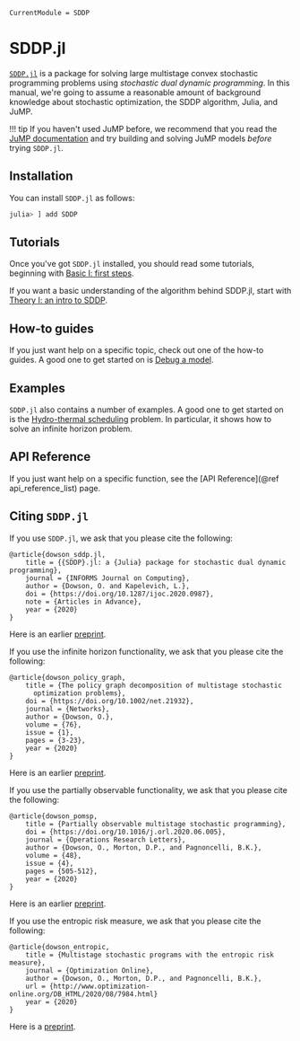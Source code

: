 ```@meta
CurrentModule = SDDP
```

# SDDP.jl

[`SDDP.jl`](https://github.com/odow/SDDP.jl) is a package for solving large
multistage convex stochastic programming problems using *stochastic dual dynamic
programming*. In this manual, we're going to assume a reasonable amount of
background knowledge about stochastic optimization, the SDDP algorithm, Julia,
and JuMP.

!!! tip
    If you haven't used JuMP before, we recommend that you read the
    [JuMP documentation](http://www.juliaopt.org/JuMP.jl/latest/) and try
    building and solving JuMP models _before_ trying `SDDP.jl`.

## Installation

You can install `SDDP.jl` as follows:

```julia
julia> ] add SDDP
```

## Tutorials

Once you've got `SDDP.jl` installed, you should read some tutorials, beginning
with [Basic I: first steps](@ref).

If you want a basic understanding of the algorithm behind SDDP.jl, start with
[Theory I: an intro to SDDP](@ref).
## How-to guides

If you just want help on a specific topic, check out one of the how-to guides. A
good one to get started on is [Debug a model](@ref).

## Examples

`SDDP.jl` also contains a number of examples. A good one to get started on is
the [Hydro-thermal scheduling](@ref) problem. In particular, it shows how to
solve an infinite horizon problem.

## API Reference

If you just want help on a specific function, see the [API Reference](@ref api_reference_list)
page.

## Citing `SDDP.jl`

If you use `SDDP.jl`, we ask that you please cite the following:
```
@article{dowson_sddp.jl,
	title = {{SDDP}.jl: a {Julia} package for stochastic dual dynamic programming},
	journal = {INFORMS Journal on Computing},
	author = {Dowson, O. and Kapelevich, L.},
	doi = {https://doi.org/10.1287/ijoc.2020.0987},
	note = {Articles in Advance},
	year = {2020}
}
```
Here is an earlier [preprint](http://www.optimization-online.org/DB_FILE/2017/12/6388.pdf).

If you use the infinite horizon functionality, we ask that you please cite the
following:
```
@article{dowson_policy_graph,
	title = {The policy graph decomposition of multistage stochastic
      optimization problems},
	doi = {https://doi.org/10.1002/net.21932},
	journal = {Networks},
	author = {Dowson, O.},
	volume = {76},
	issue = {1},
	pages = {3-23},
	year = {2020}
}
```
Here is an earlier [preprint](http://www.optimization-online.org/DB_HTML/2018/11/6914.html).

If you use the partially observable functionality, we ask that you please cite the
following:
```
@article{dowson_pomsp,
	title = {Partially observable multistage stochastic programming},
	doi = {https://doi.org/10.1016/j.orl.2020.06.005},
	journal = {Operations Research Letters},
	author = {Dowson, O., Morton, D.P., and Pagnoncelli, B.K.},
	volume = {48},
	issue = {4},
	pages = {505-512},
	year = {2020}
}
```
Here is an earlier [preprint](http://www.optimization-online.org/DB_HTML/2019/03/7141.html).

If you use the entropic risk measure, we ask that you please cite the following:
```
@article{dowson_entropic,
	title = {Multistage stochastic programs with the entropic risk measure},
	journal = {Optimization Online},
	author = {Dowson, O., Morton, D.P., and Pagnoncelli, B.K.},
	url = {http://www.optimization-online.org/DB_HTML/2020/08/7984.html}
	year = {2020}
}
```
Here is a [preprint](http://www.optimization-online.org/DB_HTML/2020/08/7984.html).
